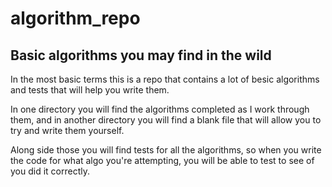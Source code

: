 # algorithm_repo

## Basic algorithms you may find in the wild

In the most basic terms this is a repo that contains a lot of besic algorithms and tests that will help you
write them.

In one directory you will find the algorithms completed as I work through them, and in another directory
you will find a blank file that will allow you to try and write them yourself.

Along side those you will find tests for all the algorithms, so when you write the code for what algo you're
attempting, you will be able to test to see of you did it correctly.
